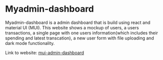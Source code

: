 # Myadmin-dashboard

Myadmin-dashboard is a admin dashboard that is build using react and material UI (MUI). This website shows a mockup of users, 
a users transactions, a single page with one users information(which includes their spending and latest transcation), a new user form with file uploading and dark mode functionality.

Link to website: [mui-admin-dashboard](https://quiet-jalebi-8d70fe.netlify.app/)

